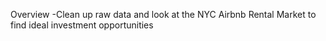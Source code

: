 Overview
-Clean up raw data and look at the NYC Airbnb Rental Market to find ideal investment opportunities